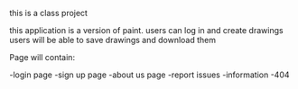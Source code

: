 this is a class project

this application is a version of paint. users can log in and create drawings users will be able to save drawings and download them

Page will contain:

-login page
-sign up page
-about us page
-report issues
-information
-404